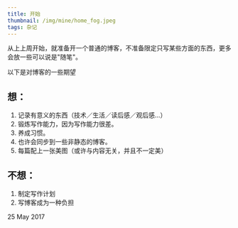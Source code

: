 ```yaml
---
title: 开始
thumbnail: /img/mine/home_fog.jpeg
tags: 杂记
---
```


从上上周开始，就准备开一个普通的博客，不准备限定只写某些方面的东西，更多会放一些可以说是"随笔"。

以下是对博客的一些期望
## 想：
1. 记录有意义的东西（技术／生活／读后感／观后感...）
2. 锻炼写作能力，因为写作能力很差。
3. 养成习惯。
4. 也许会同步到一些非静态的博客。
5. 每篇配上一张美图（或许与内容无关，并且不一定美）

## 不想：
1. 制定写作计划
2. 写博客成为一种负担

25 May 2017